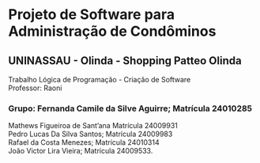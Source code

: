 # Projeto de Software para Administração de Condôminos
## UNINASSAU - Olinda - Shopping Patteo Olinda
Trabalho Lógica de Programação - Criação de Software  
Professor: Raoni
### Grupo: Fernanda Camile da Silve Aguirre; Matrícula 24010285  
Mathews Figueiroa de Sant’ana Matrícula 24009931  
Pedro Lucas Da Silva Santos; Matrícula 24009983  
Rafael da Costa Menezes; Matrícula 24010314  
João Victor Lira Vieira; Matrícula 24009533.
       
